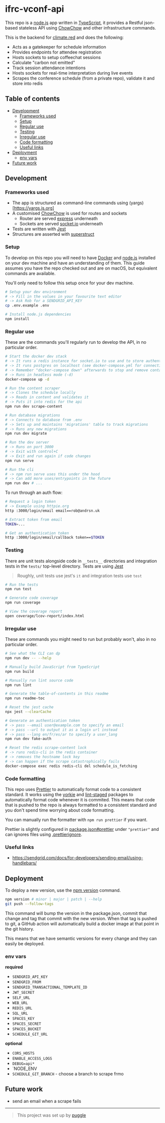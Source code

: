 # ifrc-vconf-api

This repo is a [node.js](https://nodejs.org/en/) app
written in [TypeScript](https://www.typescriptlang.org),
it provides a Restful json-based stateless API using [ChowChow](https://github.com/robb-j/chowchow/)
and other infrastructure commands.

This is the backend for [climate.red](https://climate.red) and does the following:

- Acts as a gatekeeper for schedule information
- Provides endpoints for attendee registration
- Hosts sockets to setup coffeechat sessions
- Calculate "carbon not emitted"
- Track session attendance intentions
- Hosts sockets for real-time interpretation during live events
- Scrapes the conference schedule (from a private repo), validate it and store into redis

<!-- toc-head -->

## Table of contents

- [Development](#development)
  - [Frameworks used](#frameworks-used)
  - [Setup](#setup)
  - [Regular use](#regular-use)
  - [Testing](#testing)
  - [Irregular use](#irregular-use)
  - [Code formatting](#code-formatting)
  - [Useful links](#useful-links)
- [Deployment](#deployment)
  - [env vars](#env-vars)
- [Future work](#future-work)

<!-- toc-tail -->

## Development

### Frameworks used

- The app is structured as command-line commands using (yargs)[https://yargs.js.org]
- A customised [ChowChow](https://github.com/robb-j/chowchow/) is used for routes and sockets
  - Router are served [express](https://expressjs.com) underneath
  - Sockets are served [socket.io](https://socket.io) underneath
- Tests are written with [Jest](https://jestjs.io)
- Structures are asserted with [superstruct](https://github.com/ianstormtaylor/superstruct#readme)

### Setup

To develop on this repo you will need to have [Docker](https://www.docker.com/) and
[node.js](https://nodejs.org) installed on your dev machine and have an understanding of them.
This guide assumes you have the repo checked out and are on macOS, but equivalent commands are available.

You'll only need to follow this setup once for your dev machine.

```bash
# Setup your dev environment
# -> Fill in the values in your favourite text editor
# -> Ask Rob for a SENDGRID_API_KEY
cp .env.example .env

# Install node.js dependencies
npm install
```

### Regular use

These are the commands you'll regularly run to develop the API, in no particular order.

```bash
# Start the docker dev stack
# -> It runs a redis instance for socket.io to use and to store authentications
# -> It runs postgres on localhost (see docker-compose.yml for connection details)
# -> Remember "docker-compose down" afterwards to stop and remove containers
# -> Runs in headless mode (-d)
docker-compose up -d

# Run the content scraper
# -> Clones the schedule locally
# -> Reads in content and validates it
# -> Puts it into redis for the api
npm run dev scrape-content

# Run database migrations
# -> Connects to database from .env
# -> Sets up and maintains 'migrations' table to track migrations
# -> Runs any new migrations
npm run dev migrate

# Run the dev server
# -> Runs on port 3000
# -> Exit with control+C
# -> Exit and run again if code changes
npm run serve

# Run the cli
# -> npm run serve uses this under the hood
# -> Can add more uses/entrypoints in the future
npm run dev # ...
```

To run through an auth flow:

```bash
# Request a login token
# -> Example using httpie.org
http :3000/login/email email==rob@andrsn.uk

# Extract token from email
TOKEN=...

# Get an authentication token
http :3000/login/email/callback token==$TOKEN
```

### Testing

There are unit tests alongside code in `__tests__` directories
and integration tests in the `tests/` top-level directory.
Tests are using [Jest](https://jestjs.io/)

> Roughly, unit tests use jest's `it` and integration tests use `test`

```bash
# Run the tests
npm run test

# Generate code coverage
npm run coverage

# View the coverage report
open coverage/lcov-report/index.html
```

### Irregular use

These are commands you might need to run but probably won't, also in no particular order.

```bash
# See what the CLI can dp
npm run dev -- --help

# Manually build JavaScript from TypeScript
npm run build

# Manually run lint source code
npm run lint

# Generate the table-of-contents in this readme
npm run readme-toc

# Reset the jest cache
npx jest --clearCache

# Generate an authentication token
# -> pass --email user@example.com to specify an email
# -> pass --url to output it as a login url instead
# -> pass --lang en/fr/es/ar to specify a user_lang
npm run dev fake-auth

# Reset the redis scrape-content lock
# -> runs redis-cli in the redis container
# -> removes the hostname lock key
# -> can happen if the scrape catastrophically fails
docker-compose exec redis redis-cli del schedule_is_fetching
```

### Code formatting

This repo uses [Prettier](https://prettier.io/) to automatically format code to a consistent standard.
It works using the [yorkie](https://www.npmjs.com/package/yorkie)
and [lint-staged](https://www.npmjs.com/package/lint-staged) packages to
automatically format code whenever it is commited.
This means that code that is pushed to the repo is always formatted to a consistent standard
and you don't spend time worrying about code formatting.

You can manually run the formatter with `npm run prettier` if you want.

Prettier is slightly configured in [package.json#prettier](/package.json) under `"prettier"`
and can ignores files using [.prettierignore](/.prettierignore).

### Useful links

- https://sendgrid.com/docs/for-developers/sending-email/using-handlebars/

## Deployment

To deploy a new version, use the [npm version](https://docs.npmjs.com/cli/version) command.

```bash
npm version # minor | major | patch | --help
git push --follow-tags
```

This command will bump the version in the package.json, commit that change
and tag that commit with the new version.
When that tag is pushed to git, a GitHub action will automatically
build a docker image at that point in the git history.

This means that we have semantic versions for every change
and they can easily be deployed.

### env vars

**required**

- `SENDGRID_API_KEY`
- `SENDGRID_FROM`
- `SENDGRID_TRANSACTIONAL_TEMPLATE_ID`
- `JWT_SECRET`
- `SELF_URL`
- `WEB_URL`
- `REDIS_URL`
- `SQL_URL`
- `SPACES_KEY`
- `SPACES_SECRET`
- `SPACES_BUCKET`
- `SCHEDULE_GIT_URL`

**optional**

- `CORS_HOSTS`
- `ENABLE_ACCESS_LOGS`
- `DEBUG=api*`
- `NODE_ENV
- `SCHEDULE_GIT_BRANCH` - choose a branch to scrape frmo

## Future work

- send an email when a scrape fails

---

> This project was set up by [puggle](https://npm.im/puggle)
